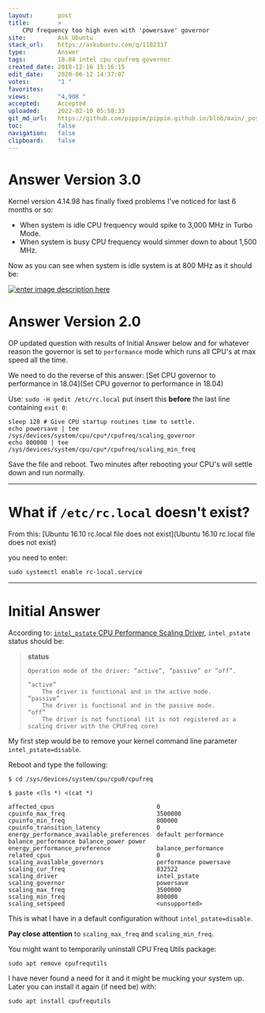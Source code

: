 ```yaml
---
layout:       post
title:        >
    CPU frequency too high even with 'powersave' governor
site:         Ask Ubuntu
stack_url:    https://askubuntu.com/q/1102337
type:         Answer
tags:         18.04 intel cpu cpufreq governor
created_date: 2018-12-16 15:16:15
edit_date:    2020-06-12 14:37:07
votes:        "1 "
favorites:    
views:        "4,908 "
accepted:     Accepted
uploaded:     2022-02-10 05:58:33
git_md_url:   https://github.com/pippim/pippim.github.io/blob/main/_posts/2018/2018-12-16-CPU-frequency-too-high-even-with-_powersave_-governor.md
toc:          false
navigation:   false
clipboard:    false
---
```


# Answer Version 3.0

Kernel version 4.14.98 has finally fixed problems I've noticed for last 6 months or so:

- When system is idle CPU frequency would spike to 3,000 MHz in Turbo Mode.
- When system is busy CPU frequency would simmer down to about 1,500 MHz.

Now as you can see when system is idle system is at 800 MHz as it should be:

[![enter image description here][1]][1]
# Answer Version 2.0

OP updated question with results of Initial Answer below and for whatever reason the governor is set to `performance` mode which runs all CPU's at max speed all the time.

We need to do the reverse of this answer: [Set CPU governor to performance in 18.04](Set CPU governor to performance in 18.04)

<!-- Language-all: lang-bash -->


Use: `sudo -H gedit /etc/rc.local` put insert this **before** the last line containing `exit 0`:

``` 
sleep 120 # Give CPU startup routines time to settle.
echo powersave | tee /sys/devices/system/cpu/cpu*/cpufreq/scaling_governor
echo 800000 | tee /sys/devices/system/cpu/cpu*/cpufreq/scaling_min_freq
```


Save the file and reboot. Two minutes after rebooting your CPU's will settle down and run normally.


----------

# What if `/etc/rc.local` doesn't exist?

From this: [Ubuntu 16.10 rc.local file does not exist](Ubuntu 16.10 rc.local file does not exist)

you need to enter:

``` 
sudo systemctl enable rc-local.service
```



----------

# Initial Answer

According to: [`intel_pstate` CPU Performance Scaling Driver][2], `intel_pstate` status should be:

> **status**  
>   
>     Operation mode of the driver: “active”, “passive” or “off”.  
>   
>     “active”  
>         The driver is functional and in the active mode.  
>     “passive”  
>         The driver is functional and in the passive mode.  
>     “off”  
>         The driver is not functional (it is not registered as a scaling driver with the CPUFreq core)  

My first step would be to remove your kernel command line parameter `intel_pstate=disable`.

Reboot and type the following:

``` 
$ cd /sys/devices/system/cpu/cpu0/cpufreq

$ paste <(ls *) <(cat *)

affected_cpus                             0
cpuinfo_max_freq                          3500000
cpuinfo_min_freq                          800000
cpuinfo_transition_latency                0
energy_performance_available_preferences  default performance balance_performance balance_power power 
energy_performance_preference             balance_performance
related_cpus                              0
scaling_available_governors               performance powersave
scaling_cur_freq                          832522
scaling_driver                            intel_pstate
scaling_governor                          powersave
scaling_max_freq                          3500000
scaling_min_freq                          800000
scaling_setspeed                          <unsupported>
```

This is what I have in a default configuration without `intel_pstate=disable`.

**Pay close attention** to `scaling_max_freq` and `scaling_min_freq`.

You might want to temporarily uninstall CPU Freq Utils package:

``` 
sudo apt remove cpufrequtils
```

I have never found a need for it and it might be mucking your system up. Later you can install it again (if need be) with:

``` 
sudo apt install cpufrequtils
```


  [1]: https://i.stack.imgur.com/RnnCy.png
  [2]: https://www.kernel.org/doc/html/v4.12/admin-guide/pm/intel_pstate.html
